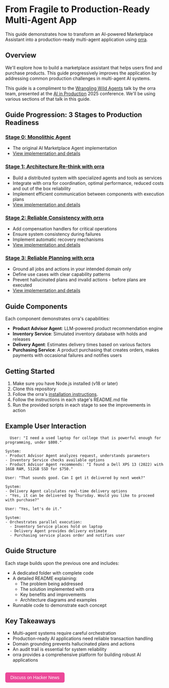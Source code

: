 # From Fragile to Production-Ready Multi-Agent App

This guide demonstrates how to transform an AI-powered Marketplace Assistant into a production-ready multi-agent application using [orra](https://github.com/orra-dev/orra).

## Overview

We'll explore how to build a marketplace assistant that helps users find and purchase products. This guide progressively improves the application by addressing common production challenges in multi-agent AI systems.

This guide is a compliment to the [Wrangling Wild Agents](https://docs.google.com/presentation/d/1hTegIOTg4tuzU2EJck_dkWYUqw9VsthHtKBmNNJJ1vI/edit?usp=sharing) talk by the orra team, presented at the [AI in Production](https://home.mlops.community/home/videos/wrangling-wild-agents-ezo-saleh-and-aisha-yusaf-ai-in-production-2025-03-21) 2025 conference. We'll be using various sections of that talk in this guide.

## Guide Progression: 3 Stages to Production Readiness

### [Stage 0: Monolithic Agent](./monolithic-app)
- The original AI Marketplace Agent implementation
- [View implementation and details](./monolithic-app/README.md)

### [Stage 1: Architecture Re-think with orra](./stage1-architecture)
- Build a distributed system with specialized agents and tools as services
- Integrate with orra for coordination, optimal performance, reduced costs and out of the box reliability 
- Implement efficient communication between components with execution plans
- [View implementation and details](./stage1-architecture/README.md)

### [Stage 2: Reliable Consistency with orra](./stage2-consistency)
- Add compensation handlers for critical operations
- Ensure system consistency during failures
- Implement automatic recovery mechanisms
- [View implementation and details](./stage2-consistency/README.md)

### [Stage 3: Reliable Planning with orra](./stage3-grounding)
- Ground all jobs and actions in your intended domain only
- Define use cases with clear capability patterns
- Prevent hallucinated plans and invalid actions - before plans are executed
- [View implementation and details](./stage3-grounding/README.md)

## Guide Components

Each component demonstrates orra's capabilities:

- **Product Advisor Agent**: LLM-powered product recommendation engine
- **Inventory Service**: Simulated inventory database with holds and releases
- **Delivery Agent**: Estimates delivery times based on various factors
- **Purchasing Service**: A product purchasing that creates orders, makes payments with occasional failures and notifies users

## Getting Started

1. Make sure you have Node.js installed (v18 or later)
2. Clone this repository
3. Follow the orra's [installation instructions](https://github.com/orra-dev/orra?tab=readme-ov-file#installation).
4. Follow the instructions in each stage's README.md file
5. Run the provided scripts in each stage to see the improvements in action

## Example User Interaction

```
  User: "I need a used laptop for college that is powerful enough for programming, under $800."

System:
- Product Advisor Agent analyzes request, understands parameters
- Inventory Service checks available options
- Product Advisor Agent recommends: "I found a Dell XPS 13 (2022) with 16GB RAM, 512GB SSD for $750."

User: "That sounds good. Can I get it delivered by next week?"

System:
- Delivery Agent calculates real-time delivery options
- "Yes, it can be delivered by Thursday. Would you like to proceed with purchase?"

User: "Yes, let's do it."

System:
- Orchestrates parallel execution:
  - Inventory Service places hold on laptop
  - Delivery Agent provides delivery estimate
  - Purchasing service places order and notifies user
```

## Guide Structure

Each stage builds upon the previous one and includes:
- A dedicated folder with complete code
- A detailed README explaining:
    - The problem being addressed
    - The solution implemented with orra
    - Key benefits and improvements
    - Architecture diagrams and examples
- Runnable code to demonstrate each concept

## Key Takeaways

- Multi-agent systems require careful orchestration
- Production-ready AI applications need reliable transaction handling
- Domain grounding prevents hallucinated plans and actions
- An audit trail is essential for system reliability
- orra provides a comprehensive platform for building robust AI applications

<br/>
<a href="https://news.ycombinator.com/submitlink?u=https://github.com/orra-dev/agent-fragile-to-prod-guide&t=From%20Fragile%20to%20Production-Ready%20Multi-Agent%20App" style="display: inline-block; background-color: #EC4899; color: white; font-family: sans-serif; font-size: 14px; padding: 8px 16px; border-radius: 5px; text-decoration: none;">Discuss on Hacker News</a>
